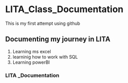 # LITA_Class_Documentation
This is my first attempt using github

##  Documenting my journey in LITA
1. Learning ms excel
2. learninig how to work with SQL
3. Learning powerBI

### LITA _Documentation
